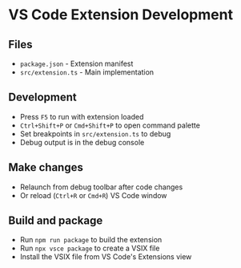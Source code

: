 # VS Code Extension Development

## Files

* `package.json` - Extension manifest 
* `src/extension.ts` - Main implementation

## Development

* Press `F5` to run with extension loaded
* `Ctrl+Shift+P` or `Cmd+Shift+P` to open command palette
* Set breakpoints in `src/extension.ts` to debug
* Debug output is in the debug console

## Make changes

* Relaunch from debug toolbar after code changes
* Or reload (`Ctrl+R` or `Cmd+R`) VS Code window

## Build and package

* Run `npm run package` to build the extension
* Run `npx vsce package` to create a VSIX file
* Install the VSIX file from VS Code's Extensions view
